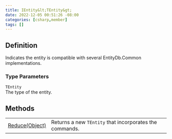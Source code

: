 ```yaml
---
title: IEntity&lt;TEntity&gt;
date: 2022-12-05 00:51:26 -08:00
categories: [csharp,member]
tags: []
---
```


## Definition

Indicates the entity is compatible with several EntityDb.Common implementations.

### Type Parameters
`TEntity`<br />The type of the entity.
## Methods
<table><tr><td><!--/posts/csharp.member.entitydb.common.entities.ientity`1.reduce/--><a href='#'>Reduce(Object)</a></td><td>
Returns a new <code class='language-plaintext highlighter-rouge'>TEntity</code> that incorporates the commands.
</td></tr></table>
